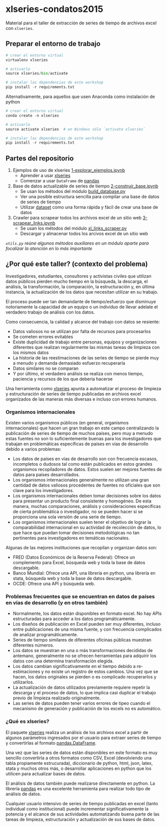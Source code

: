 # xlseries-condatos2015
Material para el taller de extracción de series de tiempo de archivos excel con `xlseries`.

## Preparar el entorno de trabajo

```python
# crear el entorno virtual
virtualenv xlseries

# activarlo
source xlseries/bin/activate

# instalar las dependencias de este workshop
pip install -r requirements.txt
```

Alternativamente, para aquellos que usen Anaconda como instalación de python

```python
# crear el entorno virtual
conda create -n xlseries

# activarlo
source activate xlseries  # en Windows sólo `activate xlseries`

# instalar las dependencias de este workshop
pip install -r requirements.txt
```

## Partes del repositorio

1. Ejemplos de uso de xlseries [1-explorar_ejemplos.ipynb](1-explorar_ejemplos.ipynb.ipynb)
    * Aprender a usar [xlseries](https://github.com/abenassi/xlseries)
    * Comenzar a usar `DataFrame` de [pandas](http://pandas.pydata.org/index.html)
2. Base de datos actualizable de series de tiempo [2-construir_base.ipynb](2-construir_base.ipynb.ipynb)
    * Se usan los métodos del módulo [build_database.py](build_database.py)
    * Ver una posible estructura sencilla para compilar una base de datos de series de tiempo
    * Utilizar [dataset](https://dataset.readthedocs.org/en/latest/) como una forma rápida y fácil de crear una base de datos
3. Crawler para scrapear todos los archivos excel de un sitio web [3-scrapear_links.ipynb](3-scrapear_links.ipynb)
    * Se usan los métodos del módulo [xl_links_scraper.py](xl_links_scraper.py)
    * Descargar y almacenar todos los arcivos excel de un sitio web

*`utils.py` reúne algunos métodos auxiliares en un módulo aparte para focalizar la atención en lo más importante*

## ¿Por qué este taller? (contexto del problema)

Investigadores, estudiantes, consultores y activistas civiles que utilizan datos públicos pierden mucho tiempo en la búsqueda, la descarga, el análisis, la transformación, la comparación, la estructuración y, en última instancia, la actualización de los datos que necesitan utilizar en su trabajo. 

El proceso puede ser tan demandante de tiempo/esfuerzo que disminuye notoriamente la capacidad de un equipo o un individuo de llevar adelate el verdadero trabajo de análisis con los datos. 

Como consecuencia, la calidad y alcance del trabajo con datos se resiente: 

* Datos valiosos no se utilizan por falta de recursos para procesarlos
* Se cometen errores evitables
* Existe duplicidad de trabajo entre personas, equipos y organizaciones diferentes que realizan regularmente las mismas tareas de limpieza con los mismos datos
* La historia de las reestimaciones de las series de tiempo se pierde muy a menudo y demanda demasiado esfuerzo recuperarla
* Datos similares no se comparan
* Y por último, el verdadero análisis se realiza con menos tiempo, paciencia y recursos de los que debería hacerse

Una herramienta como [xlseries](https://github.com/abenassi/xlseries) apunta a automatizar el proceso de limpieza y estructuración de series de tiempo publicadas en archivos excel organizados de las maneras más diversas e incluso con errores humanos.

### Organismos internacionales

Existen varios organismos públicos (en general, organismos internacionales) que hacen un gran trabajo en este campo centralizando la publicación de series de tiempo de muchos países, pero muy a menudo estas fuentes no son lo suficientemente buenas para los investigadores que trabajan en problemáticas específicas de países en vías de desarrollo debido a varios problemas:

* Los datos de países en vías de desarrollo son con frecuencia escasos, incompletos o dudosos tal como están publicados en estos grandes organismos recopiladores de datos. Estos suelen ser mejores fuentes de datos para países desarrollados.
* Los organismos internacionales generalmente no utilizan una gran cantidad de datos valiosos procedentes de fuentes no oficiales que son clave para los investigadores.
* Los organismos internacionales deben tomar decisiones sobre los datos para presentar un producto final consistente y homogéneo. De esta manera, muchas comparaciones, análisis y consideraciones específicas de cierta problemática o investigador, no se pueden hacer si se proporciona una sola versión de una serie de tiempo.
* Los organismos internacionales suelen tener el objetivo de lograr la comparabilidad internacional en su actividad de recolección de datos, lo que hace que puedan tomar decisiones metodológicas no tan pertinentes para investigadores en temáticas nacionales.

Algunas de las mejores instituciones que recopilan y organizan datos son:

* FRED (Datos Económicos de la Reserva Federal): Ofrece un complemento para Excel, búsqueda web y toda la base de datos descargable.
* Banco Mundial: Ofrece una API, una librería en python, una librería en stata, búsqueda web y toda la base de datos descargable.
* OCDE: Ofrece una API y búsqueda web.

### Problemas frecuentes que se encuentran en datos de países en vías de desarrollo (y en otros también)

* Normalmente, los datos están disponibles en formato excel. No hay APIs estructuradas para acceder a los datos programáticamente.
* Los diseños de publicación en Excel pueden ser muy diferentes, incluso entre publicaciones de una misma fuente, y con frecuencia complicados de analizar programáticamente.
* Series de tiempo similares de diferentes oficinas públicas muestran diferentes números.
* Los datos se muestran en una o más transformaciones decididas de antemano, generalmente no se ofrecen herramientas para adquirir los datos con una determina transformación elegida.
* Los datos cambian significativamente en el tiempo debido a re-estimaciones y no existe un registro de estos cambios. Una vez que se hacen, los datos originales se pierden o es complicado recuperarlos y utilizarlos.
* La actualización de datos utilizados previamente requiere repetir la descarga y el proceso de datos, lo que implica casi duplicar el trabajo previo de limpieza realizado originalmente.
* Las series de datos pueden tener varios errores de tipeo cuando el mecanismo de generación y publicación de los excels no es automático.

### ¿Qué es xlseries?

El paquete [xlseries](https://github.com/abenassi/xlseries) realiza un análisis de los archivos excel a partir de algunos parámetros ingresados por el usuario para extraer series de tiempo y convertirlas al formato [pandas.DataFrame](http://pandas.pydata.org/pandas-docs/dev/generated/pandas.DataFrame.html). 

Una vez que las series de datos están disponibles en este formato es muy sencillo convertirla a otros formatos como CSV, Excel (devolviendo una tabla propiamente estrucurada), diccionario de python, html, json, latex, stata y muchos otros más, o desarrollar aplicaciones en python que los utilicen para actualizar bases de datos. 

El análisis de datos también puede realizarse directamente en python. La librería [pandas](http://pandas.pydata.org/pandas-docs/dev/index.html) es una excelente herramienta para realizar todo tipo de análisis de datos.

Cualquier usuario intensivo de series de tiempo publicadas en excel (tanto individual como institucional) puede incrementar significativamente la potencia y el alcance de sus actividades automatizando buena parte de las tareas de limpieza, estructuración y actualización de sus bases de datos.

